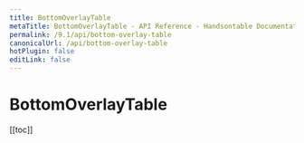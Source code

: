 ```yaml
---
title: BottomOverlayTable
metaTitle: BottomOverlayTable - API Reference - Handsontable Documentation
permalink: /9.1/api/bottom-overlay-table
canonicalUrl: /api/bottom-overlay-table
hotPlugin: false
editLink: false
---
```


# BottomOverlayTable

[[toc]]

